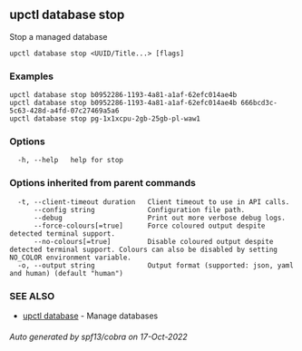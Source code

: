 ## upctl database stop

Stop a managed database

```
upctl database stop <UUID/Title...> [flags]
```

### Examples

```
upctl database stop b0952286-1193-4a81-a1af-62efc014ae4b
upctl database stop b0952286-1193-4a81-a1af-62efc014ae4b 666bcd3c-5c63-428d-a4fd-07c27469a5a6
upctl database stop pg-1x1xcpu-2gb-25gb-pl-waw1
```

### Options

```
  -h, --help   help for stop
```

### Options inherited from parent commands

```
  -t, --client-timeout duration   Client timeout to use in API calls.
      --config string             Configuration file path.
      --debug                     Print out more verbose debug logs.
      --force-colours[=true]      Force coloured output despite detected terminal support.
      --no-colours[=true]         Disable coloured output despite detected terminal support. Colours can also be disabled by setting NO_COLOR environment variable.
  -o, --output string             Output format (supported: json, yaml and human) (default "human")
```

### SEE ALSO

* [upctl database](upctl_database.md)	 - Manage databases

###### Auto generated by spf13/cobra on 17-Oct-2022
